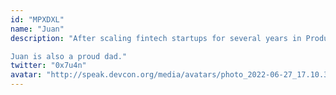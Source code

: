 ```yaml
---
id: "MPXDXL"
name: "Juan"
description: "After scaling fintech startups for several years in Product and Sales Operations, Juan discovered DeFi through a beautiful accident. He has ever since been involved in scaling DAOs through governance design, improving frameworks, and connecting great teams together.

Juan is also a proud dad."
twitter: "0x7u4n"
avatar: "http://speak.devcon.org/media/avatars/photo_2022-06-27_17.10.30_5v7gxsv.jpeg"
---
```

